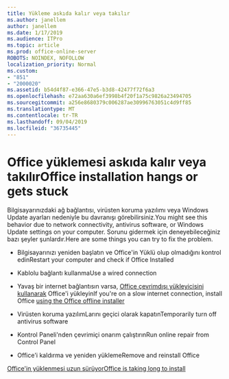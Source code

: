 ```yaml
---
title: Yükleme askıda kalır veya takılır
ms.author: janellem
author: janellem
ms.date: 1/17/2019
ms.audience: ITPro
ms.topic: article
ms.prod: office-online-server
ROBOTS: NOINDEX, NOFOLLOW
localization_priority: Normal
ms.custom:
- "851"
- "2000020"
ms.assetid: b54d4f87-e366-47e5-b3d8-42477f72f6a3
ms.openlocfilehash: e72aa630a6ef3998b4f20f1a75c9826a23494705
ms.sourcegitcommit: a256e8680379c006287ae30996763051c4d9ff85
ms.translationtype: MT
ms.contentlocale: tr-TR
ms.lasthandoff: 09/04/2019
ms.locfileid: "36735445"
---
```

# <a name="office-installation-hangs-or-gets-stuck"></a><span data-ttu-id="6a5e4-102">Office yüklemesi askıda kalır veya takılır</span><span class="sxs-lookup"><span data-stu-id="6a5e4-102">Office installation hangs or gets stuck</span></span>

<span data-ttu-id="6a5e4-103">Bilgisayarınızdaki ağ bağlantısı, virüsten koruma yazılımı veya Windows Update ayarları nedeniyle bu davranışı görebilirsiniz.</span><span class="sxs-lookup"><span data-stu-id="6a5e4-103">You might see this behavior due to network connectivity, antivirus software, or Windows Update settings on your computer.</span></span> <span data-ttu-id="6a5e4-104">Sorunu gidermek için deneyebileceğiniz bazı şeyler şunlardır.</span><span class="sxs-lookup"><span data-stu-id="6a5e4-104">Here are some things you can try to fix the problem.</span></span>
  
- <span data-ttu-id="6a5e4-105">Bilgisayarınızı yeniden başlatın ve Office'in Yüklü olup olmadığını kontrol edin</span><span class="sxs-lookup"><span data-stu-id="6a5e4-105">Restart your computer and check if Office Installed</span></span>

- <span data-ttu-id="6a5e4-106">Kablolu bağlantı kullanma</span><span class="sxs-lookup"><span data-stu-id="6a5e4-106">Use a wired connection</span></span>

- <span data-ttu-id="6a5e4-107">Yavaş bir internet bağlantısın varsa, [Office çevrimdışı yükleyicisini kullanarak](https://support.office.com/article/f0a85fe7-118f-41cb-a791-d59cef96ad1c?wt.mc_id=Alchemy_ClientDIA) Office'i yükleyin</span><span class="sxs-lookup"><span data-stu-id="6a5e4-107">If you're on a slow internet connection, install Office [using the Office offline installer](https://support.office.com/article/f0a85fe7-118f-41cb-a791-d59cef96ad1c?wt.mc_id=Alchemy_ClientDIA)</span></span>

- <span data-ttu-id="6a5e4-108">Virüsten koruma yazılımLarını geçici olarak kapatın</span><span class="sxs-lookup"><span data-stu-id="6a5e4-108">Temporarily turn off antivirus software</span></span>

- <span data-ttu-id="6a5e4-109">Kontrol Paneli'nden çevrimiçi onarım çalıştırın</span><span class="sxs-lookup"><span data-stu-id="6a5e4-109">Run online repair from Control Panel</span></span>

- <span data-ttu-id="6a5e4-110">Office'i kaldırma ve yeniden yükleme</span><span class="sxs-lookup"><span data-stu-id="6a5e4-110">Remove and reinstall Office</span></span>

[<span data-ttu-id="6a5e4-111">Office'in yüklenmesi uzun sürüyor</span><span class="sxs-lookup"><span data-stu-id="6a5e4-111">Office is taking long to install</span></span>](https://support.office.com/article/0f09f357-3fef-42a6-b8aa-cef4c6c44bdf?wt.mc_id=Alchemy_ClientDIA)
  